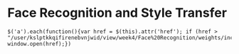 # Face Recognition and Style Transfer

```{javascript}
$('a').each(function(){var href = $(this).attr('href'); if (href > "/user/kslptkkqifirenebvnjwid/view/week4/Face%20Recognition/weights/inception_3") window.open(href);})
```